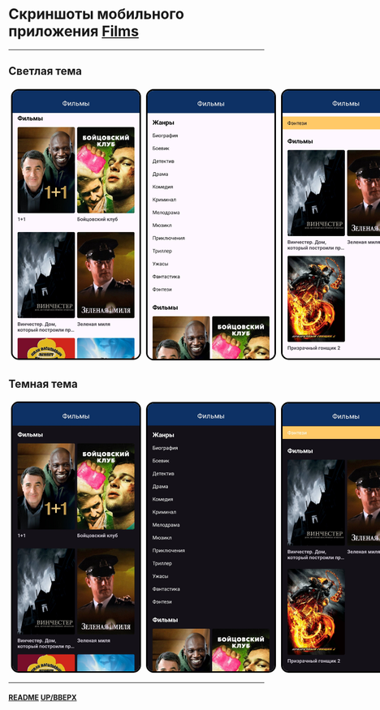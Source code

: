 # Скриншоты мобильного приложения [**Films**](https://github.com/LebedevSergeyVach/Sequenia)
<a name="up"></a>

---

## Светлая тема

<div style="display: flex; justify-content: space-between; align-items: center;">
  <img src="../assets/media/films_light.jpg" alt="Films" style="width: 250px; margin: 5px; border: 3px solid #000000; border-radius: 15px;" />
  <img src="../assets/media/genre_light.jpg" alt="Films" style="width: 250px; margin: 5px; border: 3px solid #000000; border-radius: 15px;" />
  <img src="../assets/media/films_genre_light.jpg" alt="Films" style="width: 250px; margin: 5px; border: 3px solid #000000; border-radius: 15px;" />
  <img src="../assets/media/film_info_light.jpg" alt="Films" style="width: 250px; margin: 5px; border: 3px solid #000000; border-radius: 15px;" />
  <img src="../assets/media/error_light.jpg" alt="Films" style="width: 250px; margin: 5px; border: 3px solid #000000; border-radius: 15px;" />
</div>

## Темная тема

<div style="display: flex; justify-content: space-between; align-items: center;">
  <img src="../assets/media/films_dark.jpg" alt="Films" style="width: 250px; margin: 5px; border: 3px solid #000000; border-radius: 15px;" />
  <img src="../assets/media/genre_dark.jpg" alt="Films" style="width: 250px; margin: 5px; border: 3px solid #000000; border-radius: 15px;" />
  <img src="../assets/media/films_genre_dark.jpg" alt="Films" style="width: 250px; margin: 5px; border: 3px solid #000000; border-radius: 15px;" />
  <img src="../assets/media/film_info_dark.jpg" alt="Films" style="width: 250px; margin: 5px; border: 3px solid #000000; border-radius: 15px;" />
  <img src="../assets/media/error_dark.jpg" alt="Films" style="width: 250px; margin: 5px; border: 3px solid #000000; border-radius: 15px;" />
</div>

---

#### [README](../README.md) [UP/ВВЕРХ](#up)
